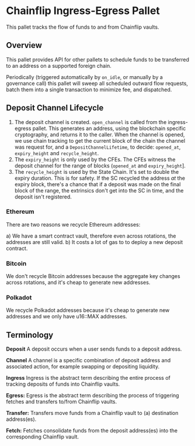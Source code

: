 # Chainflip Ingress-Egress Pallet

This pallet tracks the flow of funds to and from Chainflip vaults.

## Overview

This pallet provides API for other pallets to schedule funds to be transferred to an address on a supported foreign chain.

Periodically (triggered automatically by `on_idle`, or manually by a governance call) this pallet will sweep all scheduled outward flow requests, batch them into a single transaction to minimize fee, and dispatched.

## Deposit Channel Lifecycle

1. The deposit channel is created. `open_channel` is called from the ingress-egress pallet. This generates an address, using the blockchain specific cryptography, and returns it to the caller. When the channel is opened, we use chain tracking to get the current block of the chain the channel was request for, and a `DepositChannelLifetime`, to decide: `opened_at`, `expiry_height` and `recycle_height`.
2. The `expiry_height` is only used by the CFEs. The CFEs witness the deposit channel for the range of blocks  (`opened_at` and `expiry_height`].
3. The `recycle_height` is used by the State Chain. It's set to double the expiry duration. This is for safety. If the SC recycled the address *at* the expiry block, there's a chance that if a deposit was made on the final block of the range, the extrinsics don't get into the SC in time, and the deposit isn't registered.

### Ethereum

There are two reasons we recycle Ethereum addresses:

a) We have a smart contract vault, therefore even across rotations, the addresses are still valid.
b) It costs a lot of gas to to deploy a new deposit contract.

### Bitcoin

We don't recycle Bitcoin addresses because the aggregate key changes across rotations, and it's cheap to generate new addresses.

### Polkadot

We recycle Polkadot addresses because it's cheap to generate new addresses and we only have u16::MAX addresses.

## Terminology

**Deposit**
A deposit occurs when a user sends funds to a deposit address.

**Channel**
A channel is a specific combination of deposit address and associated action, for example swapping or depositing liquidity.

**Ingress**
Ingress is the abstract term describing the entire process of tracking deposits of funds into Chainflip vaults.

**Egress:**
Egress is the abstract term describing the process of triggering fetches and transfers to/from Chainflip vaults.

**Transfer:**
Transfers move funds from a Chainflip vault to (a) destination address(es).

**Fetch:**
Fetches consolidate funds from the deposit address(es) into the corresponding Chainflip vault.
